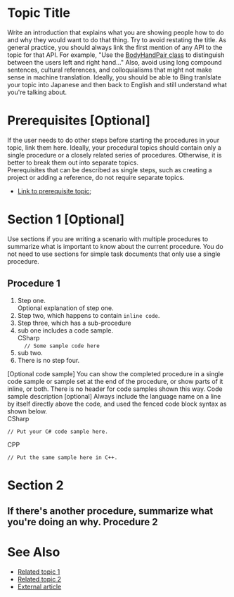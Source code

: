 Topic Title
===========
Write an introduction that explains what you are showing people how to do and why they would want to do that thing. Try to avoid restating the title.
As general practice, you should always link the first mention of any API to the topic for that API. For example, "Use the [BodyHandPair class](.\KinectSDKv2\md\k4w2\Reference\Kinect_for_Windows_v2\Kinect.Input\BodyHandPair_Class) to distinguish between the users left and right hand..." Also, avoid using long compound sentences, cultural references, and colloquialisms that might not make sense in machine translation. Ideally, you should be able to Bing tranlslate your topic into Japanese and then back to English and still understand what you're talking about.  

Prerequisites [Optional]
========================
If the user needs to do other steps before starting the procedures in your topic, link them here. Ideally, your procedural topics should contain only a single procedure or a closely related series of procedures. Otherwise, it is better to break them out into separate topics.  
Prerequisites that can be described as single steps, such as creating a project or adding a reference, do not require separate topics.  
-   [Link to prerequisite topic]();

Section 1 [Optional]
=========
Use sections if you are writing a scenario with multiple procedures to summarize what is important to know about the current procedure. You do not need to use sections for simple task documents that only use a single procedure.  

Procedure 1
-----------
1.   Step one.  
    Optional explanation of step one.  
2.   Step two, which happens to contain `inline code`.  
3.   Step three, which has a sub-procedure  
  1.   sub one includes a code sample.  
    CSharp  
    ````  
    // Some sample code here  
    ````  
  2.   sub two.  
4.   There is no step four.

[Optional code sample]
You can show the completed procedure in a single code sample or sample set at the end of the procedure, or show parts of it inline, or both. There is no header for code samples shown this way.
Code sample description [optional] Always include the language name on a line by itself directly above the code, and used the fenced code block syntax as shown below.  
CSharp  
````
// Put your C# code sample here.  
````

CPP  
````
// Put the same sample here in C++.  
````

Section 2
=========
If there's another procedure, summarize what you're doing an why.
Procedure 2
-----------

See Also 
=========  
-   [Related topic 1](https://github.com/Kinect/Docs)  
-   [Related topic 2](https://github.com/Kinect/Docs)  
-   [External article](https://github.com/Kinect/Docs)  


<!-- You may add the following optional key/value pairs to the comment block at the bottom of the page. They must go *inside* the comment block, each on their own line, with no blank lines in between.  
There must be exactly one space character before and after the colon (:)
TOCTitle : *Optional short title to show in sidebar*
KeywordK : *Optional keywords or phrases for SEO.*
KeywordK : *You may include more than one.*
-->

<!--
AssetID : ***You must generate a new GUID and put it here***
Locale : en-us
CommunityContent : 1
TopicType : kbOrient
DocSet : K4Wv2
ProjType : K4Wv2Proj
Technology : Kinect for Windows
Product : Kinect for Windows SDK v2
productversion : 20
-->
